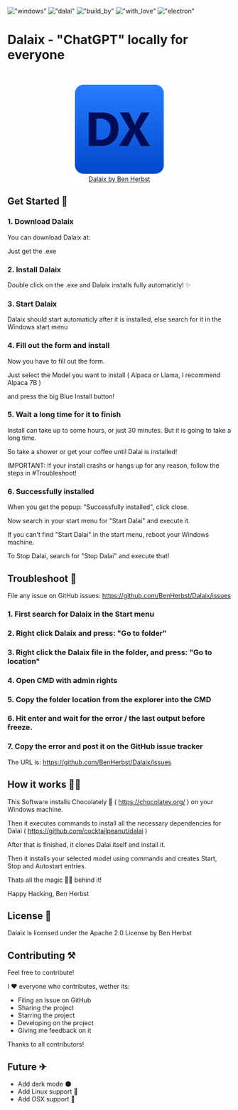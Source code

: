 !["windows"](https://img.shields.io/badge/Windows-0078D6?style=for-the-badge&logo=windows&logoColor=white)
!["dalai"](https://img.shields.io/badge/for-dalai-red?style=flat-square&logo=appveyor)
!["build_by"](http://ForTheBadge.com/images/badges/built-by-developers.svg)
!["with_love"](	http://ForTheBadge.com/images/badges/built-with-love.svg)
!["electron"](https://img.shields.io/badge/build%20with-electron-blue?style=for-the-badge&logo=appveyor)
# Dalaix - "ChatGPT" locally for everyone
<br>
<p align="center">
  <img src="https://github.com/BenHerbst/Dalaix/blob/main/resources/icon.png" width=200>
  </br>
  <a href="https://www.benherbst.de/">Dalaix by Ben Herbst</a>
</p>

## Get Started 🎉
### 1. Download Dalaix
You can download Dalaix at: 

Just get the .exe

### 2. Install Dalaix
Double click on the .exe and Dalaix installs fully automaticly! ✨

### 3. Start Dalaix
Dalaix should start automaticly after it is installed, else search for it in the Windows start menu

### 4. Fill out the form and install
Now you have to fill out the form.

Just select the Model you want to install ( Alpaca or Llama, I recommend Alpaca 7B )

and press the big Blue Install button!

### 5. Wait a long time for it to finish
Install can take up to some hours, or just 30 minutes. But it is going to take a long time.

So take a shower or get your coffee until Dalai is installed!

IMPORTANT: If your install crashs or hangs up for any reason, follow the steps in #Troubleshoot!

### 6. Successfully installed
When you get the popup: "Successfully installed", click close.

Now search in your start menu for "Start Dalai" and execute it.

If you can't find "Start Dalai" in the start menu, reboot your Windows machine.

To Stop Dalai, search for "Stop Dalai" and execute that!


## Troubleshoot 🐞
File any issue on GitHub issues: https://github.com/BenHerbst/Dalaix/issues

### 1. First search for Dalaix in the Start menu

### 2. Right click Dalaix and press: "Go to folder"

### 3. Right click the Dalaix file in the folder, and press: "Go to location"

### 4. Open CMD with admin rights

### 5. Copy the folder location from the explorer into the CMD

### 6. Hit enter and wait for the error / the last output before freeze.

### 7. Copy the error and post it on the GitHub issue tracker
The URL is: https://github.com/BenHerbst/Dalaix/issues

## How it works 🤷‍♂️
This Software installs Chocolately 🍫 ( https://chocolatey.org/ ) on your Windows machine.

Then it executes commands to install all the necessary dependencies for Dalai ( https://github.com/cocktailpeanut/dalai )

After that is finished, it clones Dalai itself and install it.

Then it installs your selected model using commands and creates Start, Stop and Autostart entries.

Thats all the magic 🧙‍♂️ behind it!

Happy Hacking, Ben Herbst

## License 📜
Dalaix is licensed under the Apache 2.0 License by Ben Herbst

## Contributing ⚒
Feel free to contribute!

I ❤ everyone who contributes, wether its:
- Filing an Issue on GitHub
- Sharing the project
- Starring the project
- Developing on the project
- Giving me feedback on it

Thanks to all contributors!

## Future ✈
- Add dark mode 🌑
- Add Linux support 🐧
- Add OSX support 🍎
